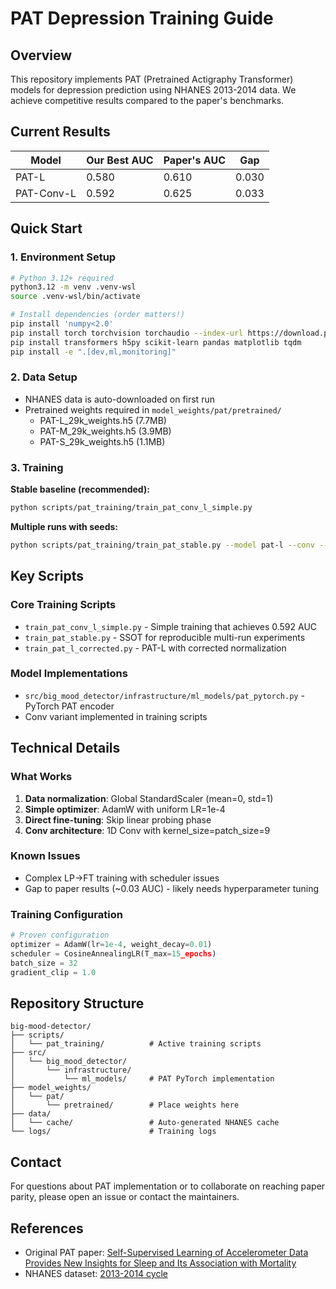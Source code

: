 # PAT Depression Training Guide

## Overview

This repository implements PAT (Pretrained Actigraphy Transformer) models for depression prediction using NHANES 2013-2014 data. We achieve competitive results compared to the paper's benchmarks.

## Current Results

| Model | Our Best AUC | Paper's AUC | Gap |
|-------|--------------|-------------|-----|
| PAT-L | 0.580 | 0.610 | 0.030 |
| PAT-Conv-L | 0.592 | 0.625 | 0.033 |

## Quick Start

### 1. Environment Setup
```bash
# Python 3.12+ required
python3.12 -m venv .venv-wsl
source .venv-wsl/bin/activate

# Install dependencies (order matters!)
pip install 'numpy<2.0'
pip install torch torchvision torchaudio --index-url https://download.pytorch.org/whl/cu121
pip install transformers h5py scikit-learn pandas matplotlib tqdm
pip install -e ".[dev,ml,monitoring]"
```

### 2. Data Setup
- NHANES data is auto-downloaded on first run
- Pretrained weights required in `model_weights/pat/pretrained/`
  - PAT-L_29k_weights.h5 (7.7MB)
  - PAT-M_29k_weights.h5 (3.9MB)  
  - PAT-S_29k_weights.h5 (1.1MB)

### 3. Training

**Stable baseline (recommended):**
```bash
python scripts/pat_training/train_pat_conv_l_simple.py
```

**Multiple runs with seeds:**
```bash
python scripts/pat_training/train_pat_stable.py --model pat-l --conv --runs 3
```

## Key Scripts

### Core Training Scripts
- `train_pat_conv_l_simple.py` - Simple training that achieves 0.592 AUC
- `train_pat_stable.py` - SSOT for reproducible multi-run experiments
- `train_pat_l_corrected.py` - PAT-L with corrected normalization

### Model Implementations
- `src/big_mood_detector/infrastructure/ml_models/pat_pytorch.py` - PyTorch PAT encoder
- Conv variant implemented in training scripts

## Technical Details

### What Works
1. **Data normalization**: Global StandardScaler (mean=0, std=1)
2. **Simple optimizer**: AdamW with uniform LR=1e-4
3. **Direct fine-tuning**: Skip linear probing phase
4. **Conv architecture**: 1D Conv with kernel_size=patch_size=9

### Known Issues
- Complex LP→FT training with scheduler issues
- Gap to paper results (~0.03 AUC) - likely needs hyperparameter tuning

### Training Configuration
```python
# Proven configuration
optimizer = AdamW(lr=1e-4, weight_decay=0.01)
scheduler = CosineAnnealingLR(T_max=15_epochs)
batch_size = 32
gradient_clip = 1.0
```

## Repository Structure
```
big-mood-detector/
├── scripts/
│   └── pat_training/          # Active training scripts
├── src/
│   └── big_mood_detector/
│       └── infrastructure/
│           └── ml_models/     # PAT PyTorch implementation
├── model_weights/
│   └── pat/
│       └── pretrained/        # Place weights here
├── data/
│   └── cache/                 # Auto-generated NHANES cache
└── logs/                      # Training logs
```

## Contact

For questions about PAT implementation or to collaborate on reaching paper parity, please open an issue or contact the maintainers.

## References

- Original PAT paper: [Self-Supervised Learning of Accelerometer Data Provides New Insights for Sleep and Its Association with Mortality](https://arxiv.org/abs/2305.09930)
- NHANES dataset: [2013-2014 cycle](https://wwwn.cdc.gov/nchs/nhanes/continuousnhanes/default.aspx?BeginYear=2013)